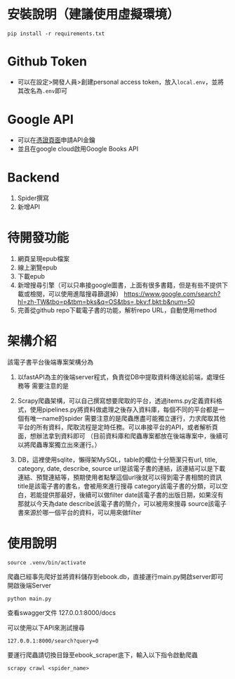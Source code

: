 # 安裝說明（建議使用虛擬環境）
```
pip install -r requirements.txt
```


# Github Token
- 可以在設定>開發人員>創建personal access token，放入`local.env`，並將其改名為`.env`即可

# Google API
- 可以在[憑證頁面](https://console.cloud.google.com/projectselector2/apis/credentials?hl=zh-tw&pli=1&supportedpurview=project)申請API金鑰
- 並且在google cloud啟用Google Books API

# Backend
1. Spider撰寫
2. 新增API

# 待開發功能
1. 網頁呈現epub檔案
2. 線上瀏覽epub
3. 下載epub
4. 新增搜尋引擎（可以只串接google圖書，上面有很多書籍，但是有些不提供下載或檢閱，可以使用進階搜尋篩選掉）
https://www.google.com/search?hl=zh-TW&tbo=p&tbm=bks&q=OS&tbs=,bkv:f,bkt:b&num=50
5. 完善從github repo下載電子書的功能，解析repo URL，自動使用method


# 架構介紹
該電子書平台後端專案架構分為
1. 以fastAPI為主的後端server程式，負責從DB中提取資料傳送給前端，處理任務等
需要注意的是

2. Scrapy爬蟲架構，可以自己撰寫想要爬取的平台，透過items.py定義資料格式，使用pipelines.py將資料做處理之後存入資料庫，每個不同的平台都是一個有唯一name的spider
需要注意的是爬蟲應盡可能獨立運行，力求爬取其他平台的所有資料，爬取流程是定時任務。可以串接平台的API，或者解析頁面，想辦法拿到資料即可
（目前資料庫和爬蟲專案都放在後端專案中，後續可以將爬蟲專案獨立出來運行。）

3. DB，這裡使用sqlite，懶得架MySQL，table的欄位十分簡潔只有url, title, category, date, describe, source
url是該電子書的連結，該連結可以是下載連結、預覽連結等，預期使用者點擊這個url後就可以得到電子書相關的資訊
title是該電子書的書名，會被用來進行搜尋
category該電子書的分類，可以空白，若能提供那最好，後續可以做filter
date該電子書的出版日期，如果沒有那就以今天為date
describe該電子書的簡介，可以被用來搜尋
source該電子書來源於哪一個平台的資料，可以用來做filter


# 使用說明
```
source .venv/bin/activate
```
爬蟲已經事先爬好並將資料儲存到ebook.db，直接運行main.py開啟server即可
開啟後端Server
```
python main.py
```
查看swagger文件
127.0.0.1:8000/docs

可以使用以下API來測試搜尋
```
127.0.0.1:8000/search?query=0
```

要運行爬蟲請切換目錄至ebook_scraper底下，輸入以下指令啟動爬蟲
```
scrapy crawl <spider_name>
```

